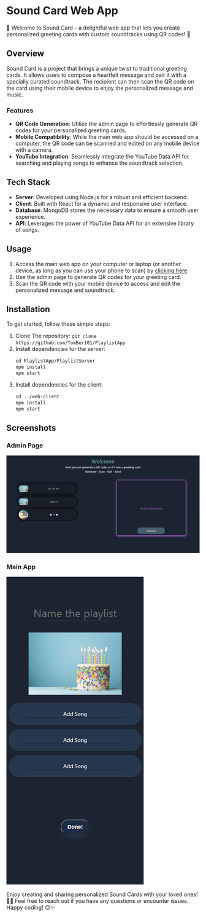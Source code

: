 # **Sound Card Web App**

🎵 Welcome to Sound Card – a delightful web app that lets you create personalized greeting cards with custom soundtracks using QR codes! 🎉

## Overview

Sound Card is a project that brings a unique twist to traditional greeting cards. It allows users to compose a heartfelt message and pair it with a specially curated soundtrack. The recipient can then scan the QR code on the card using their mobile device to enjoy the personalized message and music.

### Features

* **QR Code Generation**: Utilize the admin page to effortlessly generate QR codes for your         personalized greeting cards.
* **Mobile Compatibility**: While the main web app should be accessed on a computer, the QR code can be scanned and edited on any mobile device with a camera.
* **YouTube Integration**: Seamlessly integrate the YouTube Data API for searching and playing songs to enhance the soundtrack selection.

## Tech Stack

* **Server**: Developed using Node.js for a robust and efficient backend.
* **Client**: Built with React for a dynamic and responsive user interface.
* **Database**: MongoDB stores the necessary data to ensure a smooth user experience.
* **API**: Leverages the power of YouTube Data API for an extensive library of songs.

## Usage

1. Access the main web app on your computer or laptop (or another device, as long as you can use your phone to scan) by [clicking here](https://rad-pony-74f358.netlify.app/)
2. Use the admin page to generate QR codes for your greeting card.
3. Scan the QR code with your mobile device to access and edit the personalized message and soundtrack.

## Installation
To get started, follow these simple steps:

1. Clone The repository:
    `git clone https://github.com/TomBer101/PlaylistApp`
2. Install dependencies for the server:
    ```
    cd PlaylistApp/PlaylistServer
    npm install
    npm start
    ```
3. Install dependencies for the client:
    ```
    cd ../web-client
    npm install
    npm start
    ```

## Screenshots

### Admin Page
![Admin page screenshot](./screenshots/admin-page.png)

### Main App
![Playlist page screenshot](./screenshots/playlist-page.png)



Enjoy creating and sharing personalized Sound Cards with your loved ones! 💌🎶
Feel free to reach out if you have any questions or encounter issues. Happy coding! 😊✨





